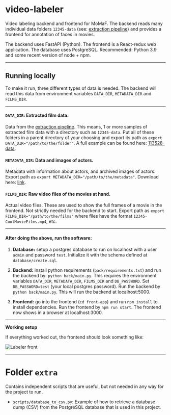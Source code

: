 # video-labeler

Video labeling backend and frontend for MoMaF. The backend reads many individual data folders `12345-data` (see: [extraction pipeline](https://github.com/MoMaF/facerec/tree/develop)) and provides a frontend for annotation of faces in movies.

The backend uses FastAPI (Python). The frontend is a React-redux web application. The database uses PostgreSQL. Recommended: Python 3.9 and some recent version of node + npm.

___

## Running locally

To make it run, three different types of data is needed. The backend will read this data from environment variables `DATA_DIR`, `METADATA_DIR` and `FILMS_DIR`.

___

#### `DATA_DIR`: Extracted film data.

Data from the [extraction pipeline](https://github.com/MoMaF/facerec/tree/develop). This means, 1 or more samples of extracted film data with a directory such as `12345-data`. Put all of these folders in a parent directory of your choosing and export its path as `export DATA_DIR="/path/to/the/folder"`. A full example can be found here: [113528-data](https://drive.google.com/file/d/1DjILPXwae9GcKkzVusGcwMTGNx0DlXzm/view?usp=sharing).

#### `METADATA_DIR`: Data and images of actors.

Metadata with information about actors, and archived images of actors. Export path as `export METADATA_DIR="/path/to/the/metadata"`. Download here: [link](https://drive.google.com/file/d/1Z0uWKCI0mqF9YmhAJiYZkSEP4WRMoY5X/view?usp=sharing).

#### `FILMS_DIR`: Raw video files of the movies at hand.

Actual video files. These are used to show the full frames of a movie in the frontend. Not strictly needed for the backend to start. Export path as `export FILMS_DIR="/path/to/the/films"` where files have the format `12345-CoolMovieFilms.mp4`, etc.

___

#### After doing the above, run the software:

1. **Database:** setup a postgres database to run on localhost with a user `admin` and password `test`. Initialize it with the schema defined at `database/create.sql`.

2. **Backend:** install python requirements (`back/requirements.txt`) and run the backend by: `python back/main.py`. This requires the environment variables `DATA_DIR`, `METADATA_DIR`, `FILMS_DIR` and `DB_PASSWORD`. Set `DB_PASSWORD=test` (your local postgres password). Run the backend by `python back/main.py`. This will run the backend at localhost:5000.

3. **Frontend:** go into the frontend (`cd front-app`) and run `npm install` to install dependencies. Run the frontend by `npm run start`. The frontend now shows in a browser at localhost:3000.

___

**Working setup**

If everything worked out, the frontend should look something like:

![Labeler front](https://gist.githubusercontent.com/ekreutz/249a6cbe4203194e66b846057f6415bf/raw/labeler_main.png)

___

# Folder `extra`

Contains independent scripts that are useful, but not needed in any way for the project to run.

- `scripts/database_to_csv.py`: Example of how to retrieve a database dump (CSV) from the PostgreSQL database that is used in this project.

